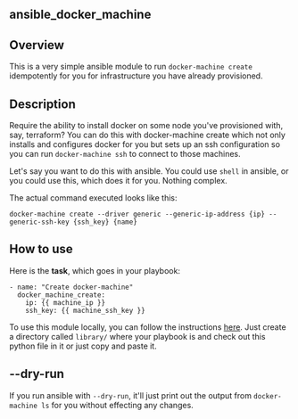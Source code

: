 ansible_docker_machine
--

Overview
--

This is a very simple ansible module to run `docker-machine create` idempotently for you for infrastructure you have 
already provisioned.

Description
--

Require the ability to install docker on some node you've provisioned with, say, terraform? You can do this with docker-machine 
create which not only installs and configures docker for you but sets up an ssh configuration so you can run `docker-machine ssh`
to connect to those machines. 

Let's say you want to do this with ansible. You could use `shell` in ansible, or you could use this, which does it for you. Nothing complex.

The actual command executed looks like this:

```
docker-machine create --driver generic --generic-ip-address {ip} --generic-ssh-key {ssh_key} {name}
```

How to use
--

Here is the **task**, which goes in your playbook:

```
- name: "Create docker-machine"
  docker_machine_create:
    ip: {{ machine_ip }}
    ssh_key: {{ machine_ssh_key }}
```

To use this module locally, you can follow the instructions [here](https://docs.ansible.com/ansible/latest/dev_guide/developing_locally.html). 
Just create a directory called `library/` where your playbook is and check out this python file in it or just copy and paste it.

--dry-run
--

If you run ansible with `--dry-run`, it'll just print out the output from `docker-machine ls` for you without effecting any changes.
